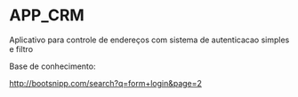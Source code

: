 # APP_CRM
Aplicativo para controle de endereços com sistema de autenticacao simples e filtro

Base de conhecimento:

http://bootsnipp.com/search?q=form+login&page=2
